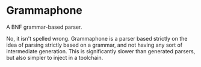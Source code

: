 # Grammaphone
A BNF grammar-based parser.

No, it isn't spelled wrong. Grammaphone is a parser based strictly on the idea 
of parsing strictly based on a grammar, and not having any sort of intermediate 
generation. This is significantly slower than generated parsers, but also 
simpler to inject in a toolchain.
